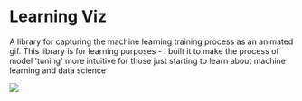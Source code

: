 # Learning Viz
A library for capturing the machine learning training process as an animated gif.  This library is for learning purposes - I built it to make the process of model 'tuning' more intuitive for those just starting to learn about machine learning and data science


![](gif_samples/KNN.gif)

